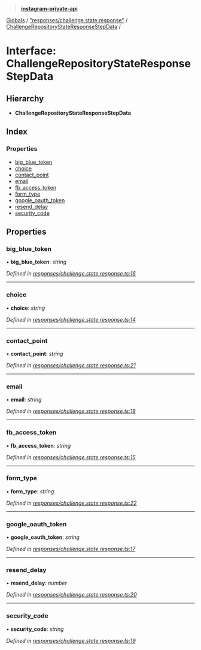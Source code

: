 > **[instagram-private-api](../README.md)**

[Globals](../globals.md) / ["responses/challenge.state.response"](../modules/_responses_challenge_state_response_.md) / [ChallengeRepositoryStateResponseStepData](_responses_challenge_state_response_.challengerepositorystateresponsestepdata.md) /

# Interface: ChallengeRepositoryStateResponseStepData

## Hierarchy

* **ChallengeRepositoryStateResponseStepData**

## Index

### Properties

* [big_blue_token](_responses_challenge_state_response_.challengerepositorystateresponsestepdata.md#big_blue_token)
* [choice](_responses_challenge_state_response_.challengerepositorystateresponsestepdata.md#choice)
* [contact_point](_responses_challenge_state_response_.challengerepositorystateresponsestepdata.md#contact_point)
* [email](_responses_challenge_state_response_.challengerepositorystateresponsestepdata.md#email)
* [fb_access_token](_responses_challenge_state_response_.challengerepositorystateresponsestepdata.md#fb_access_token)
* [form_type](_responses_challenge_state_response_.challengerepositorystateresponsestepdata.md#form_type)
* [google_oauth_token](_responses_challenge_state_response_.challengerepositorystateresponsestepdata.md#google_oauth_token)
* [resend_delay](_responses_challenge_state_response_.challengerepositorystateresponsestepdata.md#resend_delay)
* [security_code](_responses_challenge_state_response_.challengerepositorystateresponsestepdata.md#security_code)

## Properties

###  big_blue_token

• **big_blue_token**: *string*

*Defined in [responses/challenge.state.response.ts:16](https://github.com/Nerixyz/instagram-private-api/blob/e5037ee/src/responses/challenge.state.response.ts#L16)*

___

###  choice

• **choice**: *string*

*Defined in [responses/challenge.state.response.ts:14](https://github.com/Nerixyz/instagram-private-api/blob/e5037ee/src/responses/challenge.state.response.ts#L14)*

___

###  contact_point

• **contact_point**: *string*

*Defined in [responses/challenge.state.response.ts:21](https://github.com/Nerixyz/instagram-private-api/blob/e5037ee/src/responses/challenge.state.response.ts#L21)*

___

###  email

• **email**: *string*

*Defined in [responses/challenge.state.response.ts:18](https://github.com/Nerixyz/instagram-private-api/blob/e5037ee/src/responses/challenge.state.response.ts#L18)*

___

###  fb_access_token

• **fb_access_token**: *string*

*Defined in [responses/challenge.state.response.ts:15](https://github.com/Nerixyz/instagram-private-api/blob/e5037ee/src/responses/challenge.state.response.ts#L15)*

___

###  form_type

• **form_type**: *string*

*Defined in [responses/challenge.state.response.ts:22](https://github.com/Nerixyz/instagram-private-api/blob/e5037ee/src/responses/challenge.state.response.ts#L22)*

___

###  google_oauth_token

• **google_oauth_token**: *string*

*Defined in [responses/challenge.state.response.ts:17](https://github.com/Nerixyz/instagram-private-api/blob/e5037ee/src/responses/challenge.state.response.ts#L17)*

___

###  resend_delay

• **resend_delay**: *number*

*Defined in [responses/challenge.state.response.ts:20](https://github.com/Nerixyz/instagram-private-api/blob/e5037ee/src/responses/challenge.state.response.ts#L20)*

___

###  security_code

• **security_code**: *string*

*Defined in [responses/challenge.state.response.ts:19](https://github.com/Nerixyz/instagram-private-api/blob/e5037ee/src/responses/challenge.state.response.ts#L19)*